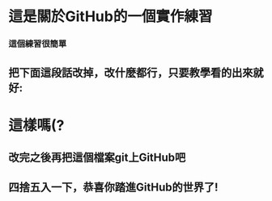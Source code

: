 # 這是關於GitHub的一個實作練習

### 這個練習很簡單



## 把下面這段話改掉，改什麼都行，只要教學看的出來就好:

# 這樣嗎(?



## 改完之後再把這個檔案git上GitHub吧

## 四捨五入一下，恭喜你踏進GitHub的世界了!




